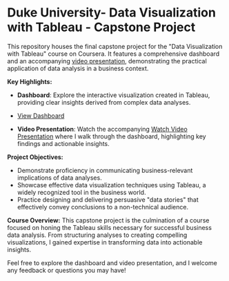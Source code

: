 # Duke University- Data Visualization with Tableau - Capstone Project

This repository houses the final capstone project for the "Data Visualization with Tableau" course on Coursera. It features a comprehensive dashboard and an accompanying [video presentation](<link-to-your-youtube-video>), demonstrating the practical application of data analysis in a business context.

**Key Highlights:**
- **Dashboard**: Explore the interactive visualization created in Tableau, providing clear insights derived from complex data analyses.
-  [View Dashboard](https://public.tableau.com/shared/QYXNZCR97?:display_count=n&:origin=viz_share_link)


- **Video Presentation**: Watch the accompanying [Watch Video Presentation](https://www.youtube.com/watch?v=ThTqFvEoyqU) where I walk through the dashboard, highlighting key findings and actionable insights.

**Project Objectives:**
- Demonstrate proficiency in communicating business-relevant implications of data analyses.
- Showcase effective data visualization techniques using Tableau, a widely recognized tool in the business world.
- Practice designing and delivering persuasive "data stories" that effectively convey conclusions to a non-technical audience.

**Course Overview:**
This capstone project is the culmination of a course focused on honing the Tableau skills necessary for successful business data analysis. From structuring analyses to creating compelling visualizations, I gained expertise in transforming data into actionable insights.

Feel free to explore the dashboard and video presentation, and I welcome any feedback or questions you may have!


